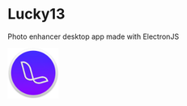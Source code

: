 # Lucky13
Photo enhancer desktop app made with ElectronJS

<a align="center" href="https://gxvr.github.io/Nanasi-CSS/"><img src="https://raw.githubusercontent.com/gxvr/Lucky13/master/img/icon.png" style="max-width:20%;"></a>
